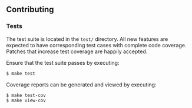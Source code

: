 ## Contributing

### Tests

The test suite is located in the `test/` directory. All new features are
expected to have corresponding test cases with complete code coverage. Patches
that increase test coverage are happily accepted.

Ensure that the test suite passes by executing:

```bash
$ make test
```

Coverage reports can be generated and viewed by executing:

```bash
$ make test-cov
$ make view-cov
```
